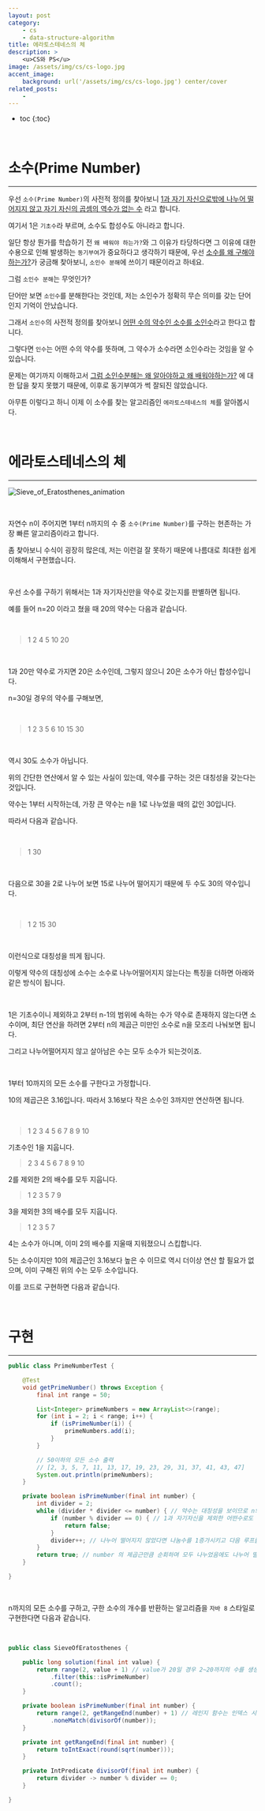 ```yaml
---
layout: post
category:
    - cs
    - data-structure-algorithm
title: 에라토스테네스의 체
description: >
    <u>CS와 PS</u>  
image: /assets/img/cs/cs-logo.jpg
accent_image:
    background: url('/assets/img/cs/cs-logo.jpg') center/cover
related_posts:
    -
---
```


* toc
{:toc}

<br />

# 소수(Prime Number)

---

우선 `소수(Prime Number)`의 사전적 정의를 찾아보니 <u>1과 자기 자신으로밖에 나누어 떨어지지 않고 자기 자신의 곱셈의 역수가 없는 수</u> 라고 합니다.

여기서 1은 `기초수`라 부르며, 소수도 합성수도 아니라고 합니다.

일단 항상 뭔가를 학습하기 전 `왜 배워야 하는가?`와 그 이유가 타당하다면 그 이유에 대한 수용으로 인해 발생하는 `동기부여`가 중요하다고 생각하기 때문에, 우선 <u>소수를 왜 구해야 하는가?</u>가 궁금해 찾아보니, `소인수 분해`에 쓰이기 때문이라고 하네요.

그럼 `소인수 분해`는 무엇인가?

단어만 보면 `소인수`를 분해한다는 것인데, 저는 소인수가 정확히 무슨 의미를 갖는 단어인지 기억이 안났습니다.

그래서 `소인수`의 사전적 정의를 찾아보니 <u>어떤 수의 약수인 소수를 소인수</u>라고 한다고 합니다.

그렇다면 `인수`는 어떤 수의 약수를 뜻하며, 그 약수가 소수라면 소인수라는 것임을 알 수 있습니다.

문제는 여기까지 이해하고서 <u>그럼 소인수분해는 왜 알아야하고 왜 배워야하는가?</u> 에 대한 답을 찾지 못했기 때문에, 이후로 동기부여가 썩 잘되진 않았습니다.

아무튼 이렇다고 하니 이제 이 소수를 찾는 알고리즘인 `에라토스테네스의 체`를 알아봅시다.

<br />

# 에라토스테네스의 체

---

![Sieve_of_Eratosthenes_animation](https://user-images.githubusercontent.com/71188307/137669257-76612cc8-b9e9-4ef3-adec-ced17067f6d8.gif)

<br />

자연수 n이 주어지면 1부터 n까지의 수 중 `소수(Prime Number)`를 구하는 현존하는 가장 빠른 알고리즘이라고 합니다.

좀 찾아보니 수식이 굉장히 많은데, 저는 이런걸 잘 못하기 때문에 나름대로 최대한 쉽게 이해해서 구현했습니다.

<br />

우선 소수를 구하기 위해서는 1과 자기자신만을 약수로 갖는지를 판별하면 됩니다.

예를 들어 n=20 이라고 쳤을 때 20의 약수는 다음과 같습니다.

<br />

> 1 2 4 5 10 20

<br />

1과 20만 약수로 가지면 20은 소수인데, 그렇지 않으니 20은 소수가 아닌 합성수입니다.

n=30일 경우의 약수를 구해보면,

<br />

> 1 2 3 5 6 10 15 30

<br />

역시 30도 소수가 아닙니다.

위의 간단한 연산에서 알 수 있는 사실이 있는데, 약수를 구하는 것은 대칭성을 갖는다는 것입니다.

약수는 1부터 시작하는데, 가장 큰 약수는 n을 1로 나누었을 때의 값인 30입니다.

따라서 다음과 같습니다.

<br />

> 1                 30

<br />

다음으로 30을 2로 나누어 보면 15로 나누어 떨어지기 때문에 두 수도 30의 약수입니다.

<br />

> 1 2            15 30

<br />

이런식으로 대칭성을 띄게 됩니다.

이렇게 약수의 대칭성에 소수는 소수로 나누어떨어지지 않는다는 특징을 더하면 아래와 같은 방식이 됩니다.

<br />

1은 기초수이니 제외하고 2부터 n-1의 범위에 속하는 수가 약수로 존재하지 않는다면 소수이며, 최단 연산을 하려면 2부터 n의 제곱근 미만인 소수로 n을 모조리 나눠보면 됩니다.

그리고 나누어떨어지지 않고 살아남은 수는 모두 소수가 되는것이죠.

<br />

1부터 10까지의 모든 소수를 구한다고 가정합니다.

10의 제곱근은 3.16입니다. 따라서 3.16보다 작은 소수인 3까지만 연산하면 됩니다.

<br />

> 1 2 3 4 5 6 7 8 9 10

기초수인 1을 지웁니다.

> 2 3 4 5 6 7 8 9 10

2를 제외한 2의 배수를 모두 지웁니다.

> 1 2 3 5 7 9

3을 제외한 3의 배수를 모두 지웁니다.

> 1 2 3 5 7

4는 소수가 아니며, 이미 2의 배수를 지울때 지워졌으니 스킵합니다.

5는 소수이지만 10의 제곱근인 3.16보다 높은 수 이므로 역시 더이상 연산 할 필요가 없으며, 이미 구해진 위의 수는 모두 소수입니다.

이를 코드로 구현하면 다음과 같습니다.

<br />

# 구현

---

```java
public class PrimeNumberTest {

    @Test
    void getPrimeNumber() throws Exception {
        final int range = 50;

        List<Integer> primeNumbers = new ArrayList<>(range);
        for (int i = 2; i < range; i++) {
            if (isPrimeNumber(i)) {
                primeNumbers.add(i);
            }
        }

        // 50이하의 모든 소수 출력
        // [2, 3, 5, 7, 11, 13, 17, 19, 23, 29, 31, 37, 41, 43, 47]
        System.out.println(primeNumbers);
    }

    private boolean isPrimeNumber(final int number) {
        int divider = 2;
        while (divider * divider <= number) { // 약수는 대칭성을 보이므로 n의 제곱근만큼 순회하면 모든 약수를 판별할 수 있다
            if (number % divider == 0) { // 1과 자기자신을 제외한 어떤수로도 나누어 떨어지기만 하면 소수가 아님
                return false;
            }
            divider++; // 나누어 떨어지지 않았다면 나눔수를 1증가시키고 다음 루프를 시작한다
        }
        return true; // number 의 제곱근만큼 순회하며 모두 나누었음에도 나누어 떨어지지 않았다면 소수이다
    }

}
```

<br />

n까지의 모든 소수를 구하고, 구한 소수의 개수를 반환하는 알고리즘을 `자바 8` 스타일로 구현한다면 다음과 같습니다.

<br />

```java
public class SieveOfEratosthenes {

    public long solution(final int value) {
        return range(2, value + 1) // value가 20일 경우 2~20까지의 수를 생성해야하는데, 레인지 함수는 인덱스 시작이 0부터이므로 +1 연산을 해준다.
            .filter(this::isPrimeNumber)
            .count();
    }

    private boolean isPrimeNumber(final int number) {
        return range(2, getRangeEnd(number) + 1) // 레인지 함수는 인덱스 시작이 0부터이므로 +1 연산을 해준다.
            .noneMatch(divisorOf(number));
    }

    private int getRangeEnd(final int number) {
        return toIntExact(round(sqrt(number)));
    }

    private IntPredicate divisorOf(final int number) {
        return divider -> number % divider == 0;
    }

}
```

<br />


